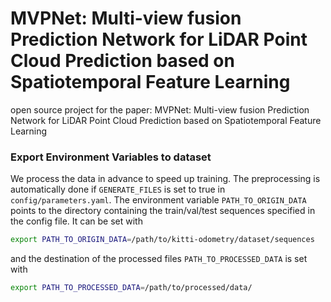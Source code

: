 # MVPNet: Multi-view fusion Prediction Network for LiDAR Point Cloud Prediction based on Spatiotemporal Feature Learning

open source project for the paper: MVPNet: Multi-view fusion Prediction Network for LiDAR Point Cloud Prediction based on Spatiotemporal Feature Learning



### Export Environment Variables to dataset
We process the data in advance to speed up training. The preprocessing is automatically done if ```GENERATE_FILES``` is set to true in ```config/parameters.yaml```. The environment variable ```PATH_TO_ORIGIN_DATA``` points to the directory containing the train/val/test sequences specified in the config file. It can be set with

```bash
export PATH_TO_ORIGIN_DATA=/path/to/kitti-odometry/dataset/sequences
```

and the destination of the processed files ```PATH_TO_PROCESSED_DATA``` is set with

```bash
export PATH_TO_PROCESSED_DATA=/path/to/processed/data/
```